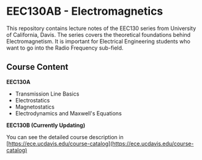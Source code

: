# EEC130AB - Electromagnetics

This repository contains lecture notes of the EEC130 series from University of California, Davis. The series covers the theoretical foundations behind Electromagnetism. It is important for Electrical Engineering students who want to go into the Radio Frequency sub-field.

## Course Content

**EEC130A**

* Transmission Line Basics
* Electrostatics
* Magnetostatics
* Electrodynamics and Maxwell's Equations

**EEC130B (Currently Updating)**


You can see the detailed course description in [https://ece.ucdavis.edu/course-catalog](https://ece.ucdavis.edu/course-catalog)